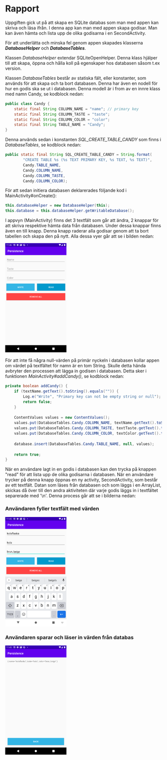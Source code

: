 
# Rapport

Uppgiften gick ut på att skapa en SQLite databas som man med appen kan skriva och läsa ifrån. I denna app kan man med appen skapa godisar. Man kan även hämta och lista upp de olika godisarna i en SecondActivity.

För att underlätta och minska fel genom appen skapades klasserna ***___DatabaseHelper___*** och ***___DatabaseTables___***. 

Klassen *DatabaseHelper* extendar SQLiteOpenHelper. Denna klass hjälper till att skapa, öppna och hålla koll på egenskaper hos databasen såsom t.ex version.

Klassen *DatabaseTables* består av statiska fält, eller konstanter, som används för att skapa och ta bort databasen. Denna har även en nodell för hur en godis ska se ut i databasen. Denna modell är i from av en innre klass med namn Candy, se kodblock nedan:

```Java
public class Candy {
    static final String COLUMN_NAME = "name"; // primary key
    static final String COLUMN_TASTE = "taste";
    static final String COLUMN_COLOR = "color";
    static final String TABLE_NAME = "Candy";
}
```

Denna används sedan i konstanten *SQL_CREATE_TABLE_CANDY* som finns i *DatabaseTables*, se kodblock nedan:

```Java
public static final String SQL_CREATE_TABLE_CANDY = String.format(
        "CREATE TABLE %s (%s TEXT PRIMARY KEY, %s TEXT, %s TEXT)",
        Candy.TABLE_NAME,
        Candy.COLUMN_NAME,
        Candy.COLUMN_TASTE,
        Candy.COLUMN_COLOR);
```

För att sedan initiera databasen deklarerades följande kod i MainActivity#onCreate(): 

```Java
this.databaseHelper = new DatabaseHelper(this);
this.database = this.databaseHelper.getWritableDatabase();
```

I appvyn (MainActivity) finns det 3 textfält som går att ändra, 2 knappar för att skriva respektive hämta data från databasen. Under dessa knappar finns även en till knapp. Denna knapp raderar alla godisar genom att ta bort tabellen och skapa den på nytt. Alla dessa vyer går att se i bilden nedan:

<img src="app_initial.png" height="350px" >

För att inte få några null-värden på primär nyckeln i databasen kollar appen om värdet på textfältet för namn är en tom String. Skulle detta hända avbryter den processen att lägga in godisen i databasen. Detta sker i funktionen *MainActivity#addCandy()*, se kodblock nedan:

```Java
private boolean addCandy() {
    if (textName.getText().toString().equals("")) {
        Log.e("Write", "Primary key can not be empty string or null");
        return false;
    }

    ContentValues values = new ContentValues();
    values.put(DatabaseTables.Candy.COLUMN_NAME, textName.getText().toString());
    values.put(DatabaseTables.Candy.COLUMN_TASTE, textTaste.getText().toString());
    values.put(DatabaseTables.Candy.COLUMN_COLOR, textColor.getText().toString());

    database.insert(DatabaseTables.Candy.TABLE_NAME, null, values);

    return true;
}
```

När en användare lagt in en godis i databasen kan den trycka på knappen "read" för att lista upp de olika godisarna i databasen. När en användare trycker på denna knapp öppnas en ny activity, SecondActivity, som består av ett textfält. Datan som läses från databasen och som läggs i en ArrayList, skickas då över till den andra aktiviteten där varje godis läggs in i textfältet separerade med '\n'. Denna process går att se i bilderna nedan:


### Användaren fyller textfält med värden
<img src="app_edit.png" height="350px" >

### Användaren sparar och läser in värden från databas
<img src="app_read.png" height="350px" >
